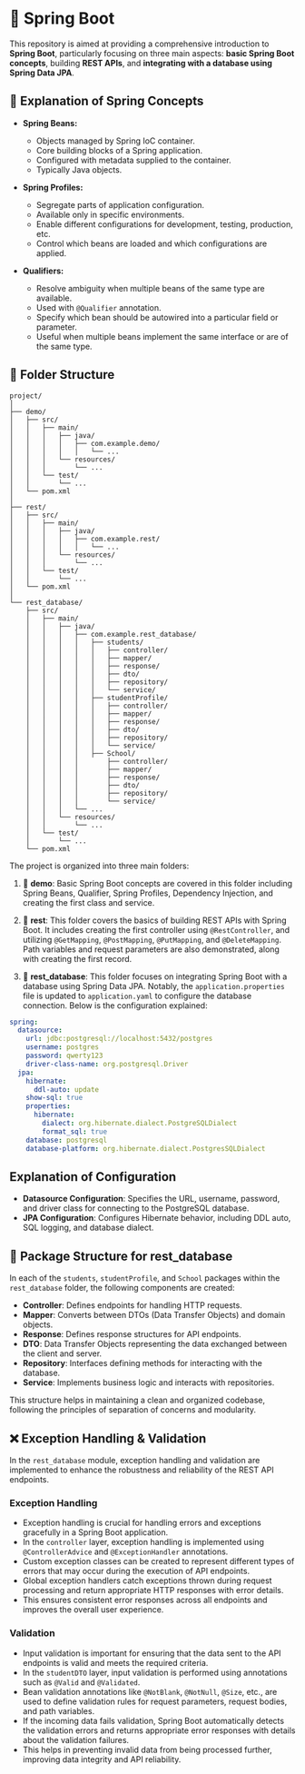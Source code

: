 # 🍃 Spring Boot

This repository is aimed at providing a comprehensive introduction to **Spring Boot**, particularly focusing on three main aspects: **basic Spring Boot concepts**, building **REST APIs**, and **integrating with a database using Spring Data JPA**.

## 📝 Explanation of Spring Concepts

- **Spring Beans:**
  - Objects managed by Spring IoC container.
  - Core building blocks of a Spring application.
  - Configured with metadata supplied to the container.
  - Typically Java objects.

- **Spring Profiles:**
  - Segregate parts of application configuration.
  - Available only in specific environments.
  - Enable different configurations for development, testing, production, etc.
  - Control which beans are loaded and which configurations are applied.

- **Qualifiers:**
  - Resolve ambiguity when multiple beans of the same type are available.
  - Used with `@Qualifier` annotation.
  - Specify which bean should be autowired into a particular field or parameter.
  - Useful when multiple beans implement the same interface or are of the same type.

## 📂 Folder Structure

```
project/
│
├── demo/
│   ├── src/
│   │   ├── main/
│   │   │   ├── java/
│   │   │   │   ├── com.example.demo/
│   │   │   │   │   └── ...
│   │   │   └── resources/
│   │   │       └── ...
│   │   └── test/
│   │       └── ...
│   └── pom.xml
│
├── rest/
│   ├── src/
│   │   ├── main/
│   │   │   ├── java/
│   │   │   │   ├── com.example.rest/
│   │   │   │   │   └── ...
│   │   │   └── resources/
│   │   │       └── ...
│   │   └── test/
│   │       └── ...
│   └── pom.xml
│
└── rest_database/
    ├── src/
    │   ├── main/
    │   │   ├── java/
    │   │   │   ├── com.example.rest_database/
    │   │   │   │   ├── students/
    │   │   │   │   │   ├── controller/
    │   │   │   │   │   ├── mapper/
    │   │   │   │   │   ├── response/
    │   │   │   │   │   ├── dto/
    │   │   │   │   │   ├── repository/
    │   │   │   │   │   └── service/
    │   │   │   │   ├── studentProfile/
    │   │   │   │   │   ├── controller/
    │   │   │   │   │   ├── mapper/
    │   │   │   │   │   ├── response/
    │   │   │   │   │   ├── dto/
    │   │   │   │   │   ├── repository/
    │   │   │   │   │   └── service/
    │   │   │   │   ├── School/
    │   │   │   │       ├── controller/
    │   │   │   │       ├── mapper/
    │   │   │   │       ├── response/
    │   │   │   │       ├── dto/
    │   │   │   │       ├── repository/
    │   │   │   │       └── service/
    │   │   │   └── ...
    │   │   └── resources/
    │   │       └── ...
    │   └── test/
    │       └── ...
    └── pom.xml
```

The project is organized into three main folders:

1. 📁 **demo**: Basic Spring Boot concepts are covered in this folder including Spring Beans, Qualifier, Spring Profiles, Dependency Injection, and creating the first class and service.

2. 📁 **rest**: This folder covers the basics of building REST APIs with Spring Boot. It includes creating the first controller using `@RestController`, and utilizing `@GetMapping`, `@PostMapping`, `@PutMapping`, and `@DeleteMapping`. Path variables and request parameters are also demonstrated, along with creating the first record.

3. 📁 **rest_database**: This folder focuses on integrating Spring Boot with a database using Spring Data JPA. Notably, the `application.properties` file is updated to `application.yaml` to configure the database connection. Below is the configuration explained:

```yaml
spring:
  datasource:
    url: jdbc:postgresql://localhost:5432/postgres
    username: postgres
    password: qwerty123
    driver-class-name: org.postgresql.Driver
  jpa:
    hibernate:
      ddl-auto: update
    show-sql: true
    properties:
      hibernate:
        dialect: org.hibernate.dialect.PostgreSQLDialect
        format_sql: true
    database: postgresql
    database-platform: org.hibernate.dialect.PostgresSQLDialect
```

## Explanation of Configuration

- **Datasource Configuration**: Specifies the URL, username, password, and driver class for connecting to the PostgreSQL database.
- **JPA Configuration**: Configures Hibernate behavior, including DDL auto, SQL logging, and database dialect.

## 📁 Package Structure for rest_database

In each of the `students`, `studentProfile`, and `School` packages within the `rest_database` folder, the following components are created:

- **Controller**: Defines endpoints for handling HTTP requests.
- **Mapper**: Converts between DTOs (Data Transfer Objects) and domain objects.
- **Response**: Defines response structures for API endpoints.
- **DTO**: Data Transfer Objects representing the data exchanged between the client and server.
- **Repository**: Interfaces defining methods for interacting with the database.
- **Service**: Implements business logic and interacts with repositories.

This structure helps in maintaining a clean and organized codebase, following the principles of separation of concerns and modularity.

## ❌ Exception Handling & Validation

In the `rest_database` module, exception handling and validation are implemented to enhance the robustness and reliability of the REST API endpoints.

### Exception Handling

- Exception handling is crucial for handling errors and exceptions gracefully in a Spring Boot application.
- In the `controller` layer, exception handling is implemented using `@ControllerAdvice` and `@ExceptionHandler` annotations.
- Custom exception classes can be created to represent different types of errors that may occur during the execution of API endpoints.
- Global exception handlers catch exceptions thrown during request processing and return appropriate HTTP responses with error details.
- This ensures consistent error responses across all endpoints and improves the overall user experience.

### Validation

- Input validation is important for ensuring that the data sent to the API endpoints is valid and meets the required criteria.
- In the `studentDTO` layer, input validation is performed using annotations such as `@Valid` and `@Validated`.
- Bean validation annotations like `@NotBlank`, `@NotNull`, `@Size`, etc., are used to define validation rules for request parameters, request bodies, and path variables.
- If the incoming data fails validation, Spring Boot automatically detects the validation errors and returns appropriate error responses with details about the validation failures.
- This helps in preventing invalid data from being processed further, improving data integrity and API reliability.
